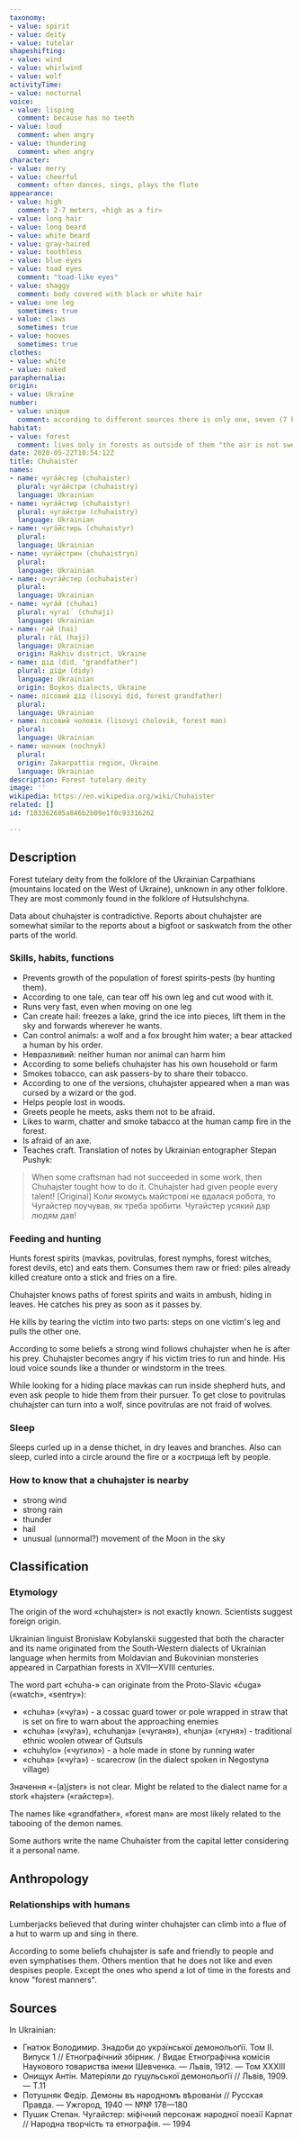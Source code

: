 ```yaml
---
taxonomy:
- value: spirit
- value: deity
- value: tutelar
shapeshifting:
- value: wind
- value: whirlwind
- value: wolf
activityTime:
- value: nocturnal
voice:
- value: lisping
  comment: because has no teeth
- value: loud
  comment: when angry
- value: thundering
  comment: when angry
character:
- value: merry
- value: cheerful
  comment: often dances, sings, plays the flute
appearance:
- value: high
  comment: 2-7 meters, «high as a fir»
- value: long hair
- value: long beard
- value: white beard
- value: gray-haired
- value: toothless
- value: blue eyes
- value: toad eyes
  comment: "toad-like eyes"
- value: shaggy
  comment: body covered with black or white hair
- value: one leg
  sometimes: true
- value: claws
  sometimes: true
- value: hooves
  sometimes: true
clothes:
- value: white
- value: naked
paraphernalia:
origin:
- value: Ukraine
number: 
- value: unique
  comment: according to different sources there is only one, seven (7 brothers) or several (3-4) individuals
habitat:
- value: forest
  comment: lives only in forests as outside of them "the air is not sweet for him»
date: 2020-05-22T10:54:12Z
title: Chuhaister
names:
- name: чуга́йстер (chuhaister)
  plural: чуга́йстри (chuhaistry)
  language: Ukrainian
- name: чуга́йстир (chuhaistyr)
  plural: чуга́йстри (chuhaistry)
  language: Ukrainian
- name: чуга́йстирь (chuhaistyr)
  plural:
  language: Ukrainian
- name: чуга́йстрин (chuhaistryn)
  plural:
  language: Ukrainian
- name: очуга́йстер (ochuhaister)
  plural:
  language: Ukrainian
- name: чуга́й (chuhai)
  plural: чугаї́  (chuhaji)
  language: Ukrainian
- name: гай (hai)
  plural: га́ї (haji)
  language: Ukrainian
  origin: Rakhiv district, Ukraine
- name: дід (did, "grandfather")
  plural: дід́и (didy)
  language: Ukrainian
  origin: Boykos dialects, Ukraine
- name: лісовий дід (lisovyi did, forest grandfather)
  plural: 
  language: Ukrainian
- name: лісовий чоловік (lisovyi cholovik, forest man)
  plural: 
  language: Ukrainian
- name: ночник (nochnyk)
  plural: 
  origin: Zakarpattia region, Ukraine
  language: Ukrainian
description: Forest tutelary deity
image: ''
wikipedia: https://en.wikipedia.org/wiki/Chuhaister
related: []
id: f183362605a846b2b09e1f0c93316262

---
```

## Description

Forest tutelary deity from the folklore of the Ukrainian Carpathians (mountains located on the West of Ukraine), unknown in any other folklore. They are most commonly found in the folklore of Hutsulshchyna.

Data about chuhajster is contradictive. Reports about chuhajster are somewhat similar to the reports about a bigfoot or saskwatch from the other parts of the world.

### Skills, habits, functions

- Prevents growth of the population of forest spirits-pests (by hunting them).
- According to one tale, can tear off his own leg and cut wood with it.
- Runs very fast, even when moving on one leg
- Can create hail: freezes a lake, grind the ice into pieces, lift them in the sky and forwards wherever he wants.
- Can control animals: a wolf and a fox brought him water; a bear attacked a human by his order.
- Невразливий: neither human nor animal can harm him
- According to some beliefs chuhajster has his own household or farm
- Smokes tobacco, can ask passers-by to share their tobacco.
- According to one of the versions, chuhajster appeared when a man was cursed by a wizard or the god.
- Helps people lost in woods.
- Greets people he meets, asks them not to be afraid.
- Likes to warm, chatter and smoke tabacco at the human camp fire in the forest.
- Is afraid of an axe.
- Teaches craft. Translation of notes by Ukrainian entographer Stepan Pushyk:
> When some craftsman had not succeeded in some work, then Chuhajster tought how to do it. Chuhajster had given people every talent!
> [Original] Коли якомусь майстрові не вдалася робота, то Чугайстер поучував, як треба зробити. Чугайстер усякий дар людям дав!

### Feeding and hunting

Hunts forest spirits (mavkas, povitrulas, forest nymphs, forest witches, forest devils, etc) and eats them. Consumes them raw or fried: piles already killed creature onto a stick and fries on a fire.

Chuhajster knows paths of forest spirits and waits in ambush, hiding in leaves. He catches his prey as soon as it passes by.

He kills by tearing the victim into two parts: steps on one victim's leg and pulls the other one.

According to some beliefs a strong wind follows chuhajster when he is after his prey. Chuhajster becomes angry if his victim tries to run and hinde. His loud voice sounds like a thunder or windstorm in the trees.

While looking for a hiding place mavkas can run inside shepherd huts, and even ask people to hide them from their pursuer.
To get close to povitrulas chuhajster can turn into a wolf, since povitrulas are not fraid of wolves.

### Sleep

Sleeps curled up in a dense thichet, in dry leaves and branches. Also can sleep, curled into a circle around the fire or a кострища left by people.

### How to know that a chuhajster is nearby

- strong wind
- strong rain
- thunder
- hail
- unusual (unnormal?) movement of the Moon in the sky

## Classification

### Etymology

The origin of the word «chuhajster» is not exactly known. Scientists suggest foreign origin.

Ukrainian linguist Bronislaw Kobylanskii suggested that both the character and its name originated from the South-Western dialects of Ukrainian language when hermits from Moldavian and Bukovinian monsteries appeared in Carpathian forests in XVII—XVIII centuries.

The word part «chuha-» can originate from the Proto-Slavic «čuga» («watch», «sentry»):
- «chuha» («чу́га») - a cossac guard tower or pole wrapped in straw that is set on fire to warn about the approaching enemies
- «chuha» («чу́га»), «chuhanja» («чуганя»), «hunja» («гуня») - traditional ethnic woolen otwear of Gutsuls
- «chuhylo» («чугило») - a hole made in stone by running water
- «chuha» («чу́га») - scarecrow (in the dialect spoken in Negostyna village)

Значення «-(a)jster» is not clear. Might be related to the dialect name for a stork «hajster» («гайстер»).

The names like «grandfather», «forest man» are most likely related to the tabooing of the demon names.

Some authors write the name Chuhaister from the capital letter considering it a personal name.

## Anthropology

### Relationships with humans

Lumberjacks believed that during winter chuhajster can climb into a flue of a hut to warm up and sing in there.

According to some beliefs chuhajster is safe and friendly to people and even symphatises them.
Others mention that he does not like and even despises people. Except the ones who spend a lot of time in the forests and know "forest manners".

## Sources

In Ukrainian:
- Гнатюк Володимир. Знадоби до української демонольоґії. Том ІІ. Випуск 1 // Етноґрафічний збірник. / Видає Етноґрафічна комісія Наукового товариства імени Шевченка. — Львів, 1912. — Том ХХХІІІ
- Онищук Антін. Матеріяли до гуцульської демонольоґії // Львів, 1909.  — Т.11
- Потушняк Федір. Демоны въ народномъ вѣрованіи // Русская Правда. — Ужгород, 1940 — №№ 178—180
- Пушик Степан. Чугайстер: міфічний персонаж народної поезії Карпат // Народна творчість та етнографія. — 1994
